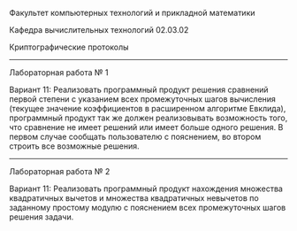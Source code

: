 Факультет компьютерных технологий и прикладной математики

Кафедра вычислительных технологий 02.03.02

Криптографические протоколы
_________________________________________________________________________________________
Лабораторная работа № 1

Вариант 11: Реализовать программный продукт решения сравнений первой степени
с указанием всех промежуточных шагов вычисления (текущее значение
коэффициентов в расширенном алгоритме Евклида), программный продукт
так же должен реализовывать возможность того, что сравнение не имеет
решений или имеет больше одного решения. В первом случае сообщать
пользователю с пояснением, во втором строить все возможные решения.
_________________________________________________________________________________________
Лабораторная работа № 2

Вариант 11: Реализовать программный продукт
нахождения множества квадратичных вычетов и множества квадратичных невычетов по заданному
простому модулю с пояснением всех промежуточных шагов решения задачи.

